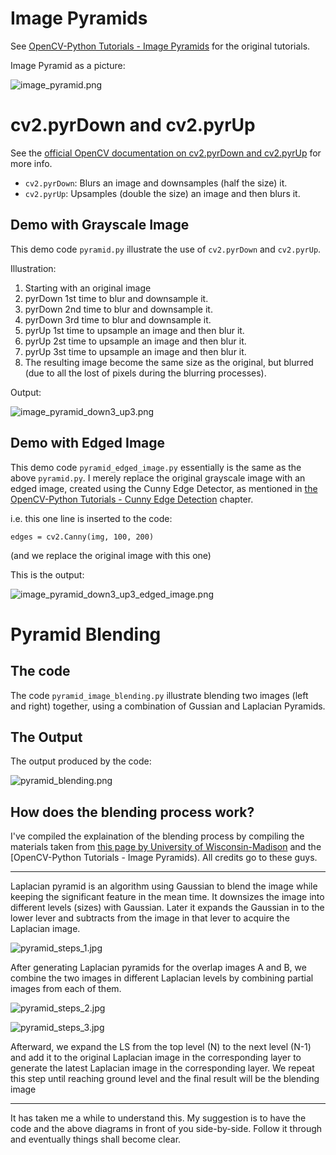 # Image Pyramids

See [OpenCV-Python Tutorials - Image Pyramids](https://opencv-python-tutroals.readthedocs.org/en/latest/py_tutorials/py_imgproc/py_pyramids/py_pyramids.html#pyramids) for the original tutorials.

Image Pyramid as a picture:

![image_pyramid.png](./screenshots/image_pyramid.png)

# cv2.pyrDown and cv2.pyrUp

See the [official OpenCV documentation on cv2.pyrDown and cv2.pyrUp](http://docs.opencv.org/modules/imgproc/doc/filtering.html) for more info.

- `cv2.pyrDown`: Blurs an image and downsamples (half the size) it.
- `cv2.pyrUp`: Upsamples (double the size) an image and then blurs it.

## Demo with Grayscale Image

This demo code `pyramid.py` illustrate the use of `cv2.pyrDown` and `cv2.pyrUp`.

Illustration:

1. Starting with an original image
2. pyrDown 1st time to blur and downsample it.
3. pyrDown 2nd time to blur and downsample it.
4. pyrDown 3rd time to blur and downsample it.
5. pyrUp 1st time to upsample an image and then blur it.
6. pyrUp 2st time to upsample an image and then blur it.
7. pyrUp 3st time to upsample an image and then blur it.
8. The resulting image become the same size as the original, but blurred (due to all the lost of pixels during the blurring processes).

Output:

![image_pyramid_down3_up3.png](./screenshots/image_pyramid_down3_up3.png)

## Demo with Edged Image

This demo code `pyramid_edged_image.py` essentially is the same as the above `pyramid.py`. I merely replace the original grayscale image with an edged image, created using the Cunny Edge Detector, as mentioned in [the OpenCV-Python Tutorials - Cunny Edge Detection](https://opencv-python-tutroals.readthedocs.org/en/latest/py_tutorials/py_imgproc/py_canny/py_canny.html#canny) chapter.

i.e. this one line is inserted to the code:

```.python
edges = cv2.Canny(img, 100, 200)
```

(and we replace the original image with this one)

This is the output:

![image_pyramid_down3_up3_edged_image.png](./screenshots/image_pyramid_down3_up3_edged_image.png)


# Pyramid Blending

## The code

The code `pyramid_image_blending.py` illustrate blending two images (left and right) together, using a combination of Gussian and Laplacian Pyramids.

## The Output

The output produced by the code:

![pyramid_blending.png](./screenshots/pyramid_blending.png)

## How does the blending process work?

I've compiled the explaination of the blending process by compiling the materials taken from [this page by University of Wisconsin-Madison](http://pages.cs.wisc.edu/~csverma/CS766_09/ImageMosaic/imagemosaic.html) and the [OpenCV-Python Tutorials - Image Pyramids). All credits go to these guys.

---

Laplacian pyramid is an algorithm using Gaussian to blend the image while keeping the significant feature in the mean time. It downsizes the image into different levels (sizes) with Gaussian. Later it expands the Gaussian in to the lower lever and subtracts from the image in that lever to acquire the Laplacian image.

![pyramid_steps_1.jpg](./screenshots/pyramid_steps_1.jpg)

After generating Laplacian pyramids for the overlap images A and B, we combine the two images in different Laplacian levels by combining partial images from each of them.

![pyramid_steps_2.jpg](./screenshots/pyramid_steps_2.jpg)

![pyramid_steps_3.jpg](./screenshots/pyramid_steps_3.jpg)

Afterward, we expand the LS from the top level (N) to the next level (N-1) and add it to the original Laplacian image in the corresponding layer to generate the latest Laplacian image in the corresponding layer. We repeat this step until reaching ground level and the final result will be the blending image

---

It has taken me a while to understand this. My suggestion is to have the code and the above diagrams in front of you side-by-side. Follow it through and eventually things shall become clear.
